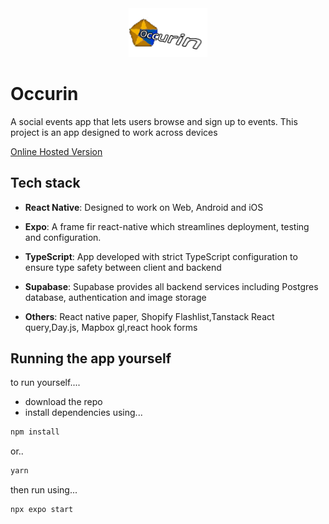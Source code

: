 <div align="center">
<img src="./src/assets/splash.png" style="width:25%">
</div>

# Occurin

A social events app that lets users browse and sign up to events.
This project is an app designed to work across devices

[Online Hosted Version](https://main--occurin.netlify.app/)

## Tech stack

- **React Native**: Designed to work on Web, Android and iOS
- **Expo**: A frame fir react-native which streamlines deployment, testing and configuration.
- **TypeScript**: App developed with strict TypeScript configuration to ensure type safety between client and backend
- **Supabase**: Supabase provides all backend services including Postgres database, authentication and image storage

- **Others**: React native paper, Shopify Flashlist,Tanstack React query,Day.js, Mapbox gl,react hook forms

## Running the app yourself

to run yourself....

- download the repo
- install dependencies using...

```bash
npm install
```
or..

```bash
yarn
```

then run using...
```bash
npx expo start
```

